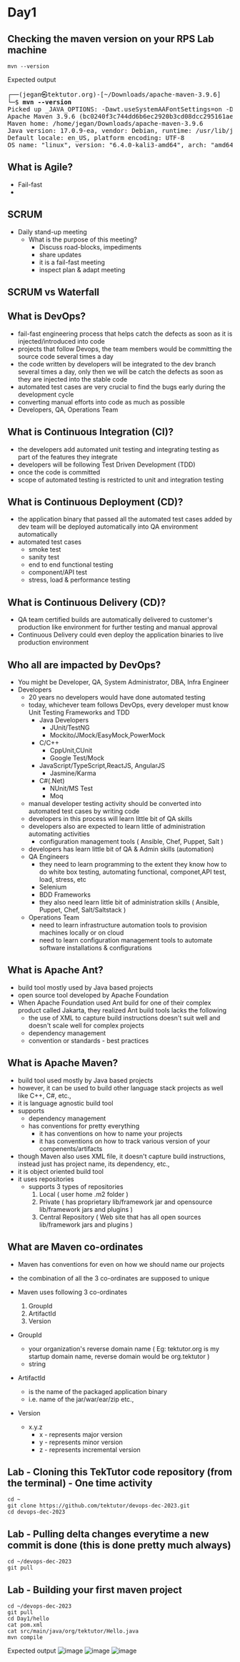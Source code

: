 # Day1

## Checking the maven version on your RPS Lab machine
```
mvn --version
```

Expected output
<pre>
┌──(jegan㉿tektutor.org)-[~/Downloads/apache-maven-3.9.6]
└─$ <b>mvn --version</b>
Picked up _JAVA_OPTIONS: -Dawt.useSystemAAFontSettings=on -Dswing.aatext=true
Apache Maven 3.9.6 (bc0240f3c744dd6b6ec2920b3cd08dcc295161ae)
Maven home: /home/jegan/Downloads/apache-maven-3.9.6
Java version: 17.0.9-ea, vendor: Debian, runtime: /usr/lib/jvm/java-17-openjdk-amd64
Default locale: en_US, platform encoding: UTF-8
OS name: "linux", version: "6.4.0-kali3-amd64", arch: "amd64", family: "unix"  
</pre>

## What is Agile?
- Fail-fast
- 

## SCRUM
- Daily stand-up meeting
  - What is the purpose of this meeting?
    - Discuss road-blocks, impediments
    - share updates
    - it is a fail-fast meeting
    - inspect plan & adapt meeting

## SCRUM vs Waterfall


## What is DevOps?
- fail-fast engineering process that helps catch the defects as soon as it is injected/introduced into code
- projects that follow Devops, the team members would be committing the source code several times a day
- the code written by developers will be integrated to the dev branch several times a day, only then we will be catch the defects as soon as they are injected into the stable code
- automated test cases are very crucial to find the bugs early during the development cycle
- converting manual efforts into code as much as possible
- Developers, QA, Operations Team

## What is Continuous Integration (CI)?
- the developers add automated unit testing and integrating testing as part of the features they integrate
- developers will be following Test Driven Development (TDD) 
- once the code is committed
- scope of automated testing is restricted to unit and integration testing

## What is Continuous Deployment (CD)?
- the application binary that passed all the automated test cases added by dev team will be deployed automatically into QA environment automatically
- automated test cases
  - smoke test
  - sanity test
  - end to end functional testing
  - component/API test
  - stress, load & performance testing

## What is Continuous Delivery (CD)?
- QA team certified builds are automatically delivered to customer's production like environment for further testing and manual approval
- Continuous Delivery could even deploy the application binaries to live production environment

## Who all are impacted by DevOps?
- You might be Developer, QA, System Administrator, DBA, Infra Engineer
- Developers
  - 20 years no developers would have done automated testing
  - today, whichever team follows DevOps, every developer must know Unit Testing Frameworks and TDD
    - Java Developers
      - JUnit/TestNG
      - Mockito/JMock/EasyMock,PowerMock
    - C/C++
      - CppUnit,CUnit
      - Google Test/Mock
    - JavaScript/TypeScript,ReactJS, AngularJS
      - Jasmine/Karma
    - C#(.Net)
      - NUnit/MS Test
      - Moq
   - manual developer testing activity should be converted into automated test cases by writing code
   - developers in this process will learn little bit of QA skills
   - developers also are expected to learn little of administration automating activities
     - configuration management tools ( Ansible, Chef, Puppet, Salt )
    - developers has learn little bit of QA & Admin skills (automation)
   - QA Engineers
     - they need to learn programming to the extent they know how to do white box testing, automating functional, componet,API test, load, stress, etc
     - Selenium
     - BDD Frameworks
     - they also need learn little bit of administration skills ( Ansible, Puppet, Chef, Salt/Saltstack )
  - Operations Team
    - need to learn infrastructure automation tools to provision machines locally or on cloud
    - need to learn configuration management tools to automate software installations & configurations

## What is Apache Ant?
  - build tool mostly used by Java based projects
  - open source tool developed by Apache Foundation
  - When Apache Foundation used Ant build for one of their complex product called Jakarta, they realized Ant build tools lacks the following
    - the use of XML to capture build instructions doesn't suit well and doesn't scale well for complex projects
    - dependency management
    - convention or standards - best practices

## What is Apache Maven?
- build tool used mostly by Java based projects
- however, it can be used to build other language stack projects as well like C++, C#, etc.,
- it is language agnostic build tool
- supports
  - dependency management
  - has conventions for pretty everything
    - it has conventions on how to name your projects
    - it has conventions on how to track various version of your compenents/artifacts
- though Maven also uses XML file, it doesn't capture build instructions, instead just has project name, its dependency, etc.,
- it is object oriented build tool
- it uses repositories
  - supports 3 types of repositories
    1. Local ( user home .m2 folder )
    2. Private ( has proprietary lib/framework jar and opensource lib/framework jars and plugins )
    3. Central Repository ( Web site that has all open sources lib/framework jars and plugins )

## What are Maven co-ordinates
- Maven has conventions for even on how we should name our projects
- the combination of all the 3 co-ordinates are supposed to unique
- Maven uses following 3 co-ordinates
  1. GroupId
  2. ArtifactId
  3. Version
 
- GroupId
  - your organization's reverse domain name ( Eg: tektutor.org is my startup domain name, reverse domain would be org.tektutor )
  - string
- ArtifactId
  - is the name of the packaged application binary
  - i.e. name of the jar/war/ear/zip etc.,
- Version
  - x.y.z
    - x - represents major version
    - y - represents minor version
    - z - represents incremental version

## Lab - Cloning this TekTutor code repository (from the terminal) - One time activity
```
cd ~
git clone https://github.com/tektutor/devops-dec-2023.git
cd devops-dec-2023
```

## Lab - Pulling delta changes everytime a new commit is done (this is done pretty much always)
```
cd ~/devops-dec-2023
git pull
```

## Lab - Building your first maven project
```
cd ~/devops-dec-2023
git pull
cd Day1/hello
cat pom.xml
cat src/main/java/org/tektutor/Hello.java
mvn compile
```

Expected output
![image](https://github.com/tektutor/devops-dec-2023/assets/12674043/bf1d5383-68e9-4cdd-ba5f-998649ef8230)
![image](https://github.com/tektutor/devops-dec-2023/assets/12674043/9ea16905-9cb2-4da8-8104-2cb599023627)
![image](https://github.com/tektutor/devops-dec-2023/assets/12674043/ea9eca64-bb81-4cbc-8a75-f97756a5d4a0)
